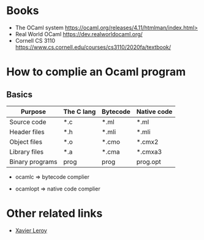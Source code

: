 # Books
+  The OCaml system https://ocaml.org/releases/4.11/htmlman/index.html>
+ Real World OCaml <https://dev.realworldocaml.org/>
+ Cornell CS 3110 <https://www.cs.cornell.edu/courses/cs3110/2020fa/textbook/>

# How to complie an Ocaml program

## Basics

| Purpose         | The C lang | Bytecode | Native code |
| --------------- | ---------- | -------- | ----------- |
| Source code     | *.c        | *.ml     | *.ml        |
| Header files    | *.h        | *.mli    | *.mli       |
| Object files    | *.o        | *.cmo    | *.cmx2      |
| Library files   | *.a        | *.cma    | *.cmxa3     |
| Binary programs | prog       | prog     | prog.opt    |

+ ocamlc => bytecode complier

+ ocamlopt => native code complier

# Other related links

* [Xavier Leroy](https://xavierleroy.org/)

